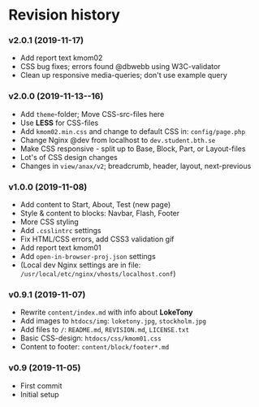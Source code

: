 # Revision history

### v2.0.1 (2019-11-17)
* Add report text kmom02
* CSS bug fixes; errors found @dbwebb using W3C-validator
* Clean up responsive media-queries; don't use example query 

### v2.0.0 (2019-11-13--16)
* Add `theme`-folder; Move CSS-src-files here
* Use **LESS** for CSS-files
* Add `kmom02.min.css` and change to default CSS in: `config/page.php`
* Change Nginx @dev from localhost to `dev.student.bth.se`
* Make CSS responsive - split up to Base, Block, Part, or Layout-files
* Lot's of CSS design changes
* Changes in `view/anax/v2`; breadcrumb, header, layout, next-previous

### v1.0.0 (2019-11-08)
* Add content to Start, About, Test (new page)
* Style & content to blocks: Navbar, Flash, Footer
* More CSS styling
* Add `.csslintrc` settings
* Fix HTML/CSS errors, add CSS3 validation gif
* Add report text kmom01
* Add `open-in-browser-proj.json` settings
* (Local dev Nginx settings are in file: `/usr/local/etc/nginx/vhosts/localhost.conf`)

### v0.9.1 (2019-11-07)
* Rewrite `content/index.md` with info about **LokeTony**
* Add images to `htdocs/img`: `loketony.jpg`, `stockholm.jpg`
* Add files to `/`: `README.md`, `REVISION.md`, `LICENSE.txt`
* Basic CSS-design: `htdocs/css/kmom01.css`
* Content to footer: `content/block/footer*.md`

### v0.9 (2019-11-05)
* First commit
* Initial setup
